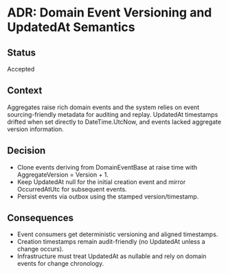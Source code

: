 # ADR: Domain Event Versioning and UpdatedAt Semantics

## Status
Accepted

## Context
Aggregates raise rich domain events and the system relies on event sourcing-friendly metadata for auditing and replay. UpdatedAt timestamps drifted when set directly to DateTime.UtcNow, and events lacked aggregate version information.

## Decision
- Clone events deriving from DomainEventBase at raise time with AggregateVersion = Version + 1.
- Keep UpdatedAt null for the initial creation event and mirror OccurredAtUtc for subsequent events.
- Persist events via outbox using the stamped version/timestamp.

## Consequences
- Event consumers get deterministic versioning and aligned timestamps.
- Creation timestamps remain audit-friendly (no UpdatedAt unless a change occurs).
- Infrastructure must treat UpdatedAt as nullable and rely on domain events for change chronology.

